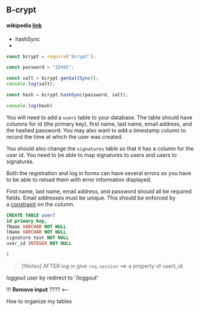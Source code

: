 ## B-crypt

#### wikipedia [link](https://fr.wikipedia.org/wiki/Bcrypt)
- hashSync
-
```js
const bcrypt = require('bcrypt');

const password = "32445";

const salt = bcrypt.genSaltSync();
console.log(salt);

const hash = bcrypt.hashSync(password, salt);

console.log(hash)
```

You will need to add a `users` table to your database. The table should have columns for id (the primary key), first name, last name, email address, and the hashed password. You may also want to add a timestamp column to record the time at which the user was created.

You should also change the `signatures` table so that it has a column for the user id. You need to be able to map signatures to users and users to signatures.

Both the registration and log in forms can have several errors so you have to be able to reload them with error information displayed.

First name, last name, email address, and password should all be required fields. Email addresses must be unique. This should be enforced by a [constraint](https://www.postgresql.org/docs/14/sql-createtable.html) on the column.



```sql
CREATE TABLE user(
id primary key,
fName VARCHAR NOT NULL
lName VARCHAR NOT NULL
signature text NOT NULL
user_id INTEGER NOT NULL

)
```


>[!Notes]  AFTER log in give `req.session` ==> a property of usert_id


*loggout* user by redirect to '/loggout'


!!! **Remove input** ???? <--

Hoe to organize my tables
